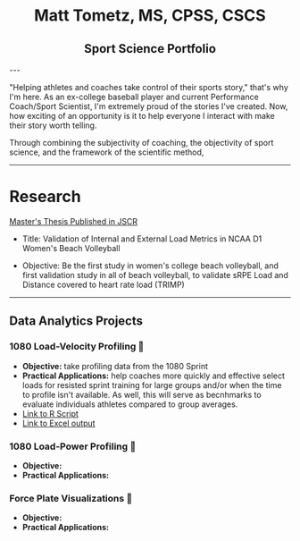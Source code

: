 <h1 align="center">Matt Tometz, MS, CPSS, CSCS</h1>
<h2 align="center">Sport Science Portfolio</h2>
---

"Helping athletes and coaches take control of their sports story," that's why I'm here. As an ex-college baseball player and current Performance Coach/Sport Scientist, I'm extremely proud of the stories I've created. Now, how exciting of an opportunity is it to help everyone I interact with make their story worth telling.

Through combining the subjectivity of coaching, the objectivity of sport science, and the framework of the scientific method, 

---

# Research

[Master's Thesis Published in JSCR](https://journals.lww.com/nsca-jscr/fulltext/2022/08000/validation_of_internal_and_external_load_metrics.23.aspx)

- Title: Validation of Internal and External Load Metrics in NCAA D1 Women's Beach Volleyball

- Objective: Be the first study in women's college beach volleyball, and first validation study in all of beach volleyball, to validate sRPE Load and Distance covered to heart rate load (TRIMP)

---

## Data Analytics Projects
### 1080 Load-Velocity Profiling 👟
- **Objective:** take profiling data from the 1080 Sprint
- **Practical Applications:** help coaches more quickly and effective select loads for resisted sprint training for large groups and/or when the time to profile isn't available. As well, this will serve as becnhmarks to evaluate individuals athletes compared to group averages.
- [Link to R Script](LVP_1080_r_script.R)
- [Link to Excel output](https://github.com/matttometz/Matt-Tometz-Sport-Science-Portfolio/blob/main/LVP_group_averages.csv)

### 1080 Load-Power Profiling 💪
- **Objective:**
- **Practical Applications:**
    
### Force Plate Visualizations 🐰
- **Objective:**
- **Practical Applications:**
